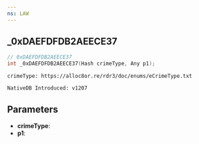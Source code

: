 ```yaml
---
ns: LAW
---
```

## _0xDAEFDFDB2AEECE37

```c
// 0xDAEFDFDB2AEECE37
int _0xDAEFDFDB2AEECE37(Hash crimeType, Any p1);
```

```
crimeType: https://alloc8or.re/rdr3/doc/enums/eCrimeType.txt

NativeDB Introduced: v1207
```

## Parameters
* **crimeType**:
* **p1**:
